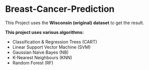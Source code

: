 # Breast-Cancer-Prediction
This Project uses the **Wisconsin (original) dataset** to get the result.

**This project uses various algorithms:**
- Classification & Regression Trees (CART)
- Linear Support Vector Machine (SVM)
- Gaussian Naive Bayes (NB)
- K-Nearest Neighbours (KNN)
- Random Forest (RF)

